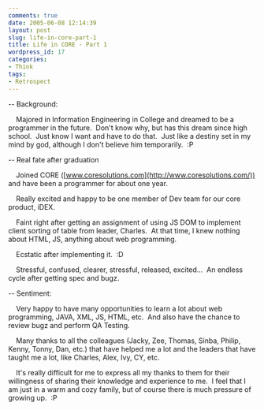 ```yaml
---
comments: true
date: 2005-06-08 12:14:39
layout: post
slug: life-in-core-part-1
title: Life in CORE - Part 1
wordpress_id: 17
categories:
- Think
tags:
- Retrospect
---
```


-- Background:

    Majored in Information Engineering in College and dreamed to be a programmer in the future.  Don't know why, but has this dream since high school.  Just know I want and have to do that.  Just like a destiny set in my mind by god, although I don't believe him temporarily.  :P

-- Real fate after graduation

    Joined CORE ([www.coresolutions.com](http://www.coresolutions.com/)) and have been a programmer for about one year.

    Really excited and happy to be one member of Dev team for our core product, iDEX.

    Faint right after getting an assignment of using JS DOM to implement client sorting of table from leader, Charles.  At that time, I knew nothing about HTML, JS, anything about web programming.

    Ecstatic after implementing it.  :D

    Stressful, confused, clearer, stressful, released, excited...  An endless cycle after getting spec and bugz.

-- Sentiment:

    Very happy to have many opportunities to learn a lot about web programming, JAVA, XML, JS, HTML, etc.  And also have the chance to review bugz and perform QA Testing.

    Many thanks to all the colleagues (Jacky, Zee, Thomas, Sinba, Philip, Kenny, Tonny, Dan, etc.) that have helped me a lot and the leaders that have taught me a lot, like Charles, Alex, Ivy, CY, etc.

    It's really difficult for me to express all my thanks to them for their willingness of sharing their knowledge and experience to me.  I feel that I am just in a warm and cozy family, but of course there is much pressure of growing up.  :P
